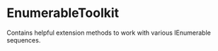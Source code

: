 EnumerableToolkit
=================

Contains helpful extension methods to work with various IEnumerable sequences.